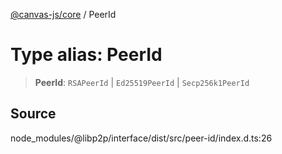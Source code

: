 [@canvas-js/core](../index.md) / PeerId

# Type alias: PeerId

> **PeerId**: `RSAPeerId` \| `Ed25519PeerId` \| `Secp256k1PeerId`

## Source

node\_modules/@libp2p/interface/dist/src/peer-id/index.d.ts:26
